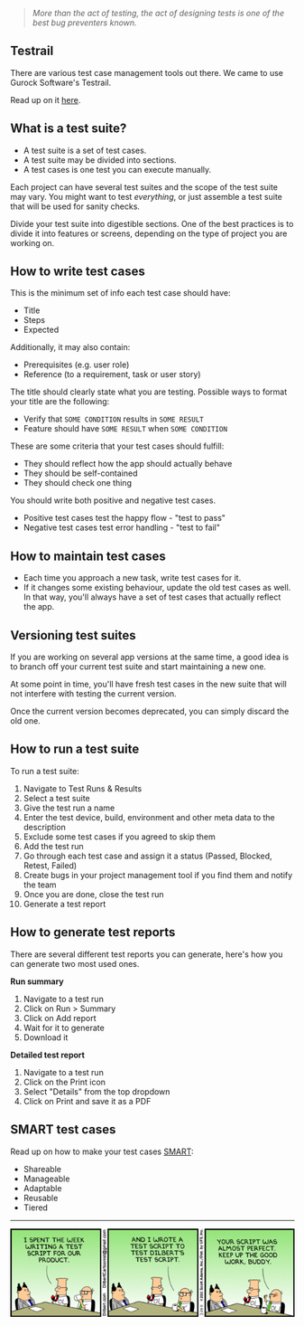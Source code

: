 > *More than the act of testing, the act of designing tests is one of the best bug preventers known.*

## Testrail

There are various test case management tools out there. We came to use Gurock Software's Testrail.

Read up on it [here](https://www.gurock.com/testrail/docs/user-guide). 

## What is a test suite?

- A test suite is a set of test cases.
- A test suite may be divided into sections.
- A test cases is one test you can execute manually.

Each project can have several test suites and the scope of the test suite may vary. You might want to test *everything*, or just assemble a test suite that will be used for sanity checks.

Divide your test suite into digestible sections. One of the best practices is to divide it into features or screens, depending on the type of project you are working on.

## How to write test cases

This is the minimum set of info each test case should have:

- Title
- Steps
- Expected

Additionally, it may also contain:

- Prerequisites (e.g. user role)
- Reference (to a requirement, task or user story)

The title should clearly state what you are testing. Possible ways to format your title are the following: 

- Verify that `SOME CONDITION` results in `SOME RESULT`
- Feature should have `SOME RESULT` when `SOME CONDITION` 

These are some criteria that your test cases should fulfill:

- They should reflect how the app should actually behave
- They should be self-contained
- They should check one thing

You should write both positive and negative test cases.

- Positive test cases test the happy flow - "test to pass"
- Negative test cases test error handling - "test to fail"

## How to maintain test cases

- Each time you approach a new task, write test cases for it.
- If it changes some existing behaviour, update the old test cases as well. In that way, you'll always have a set of test cases that actually reflect the app.

## Versioning test suites

If you are working on several app versions at the same time, a good idea is to branch off your current test suite and start maintaining a new one.

At some point in time, you'll have fresh test cases in the new suite that will not interfere with testing the current version.

Once the current version becomes deprecated, you can simply discard the old one.

## How to run a test suite

To run a test suite:

1. Navigate to Test Runs & Results
2. Select a test suite
3. Give the test run a name
4. Enter the test device, build, environment and other meta data to the description
5. Exclude some test cases if you agreed to skip them
6. Add the test run
7. Go through each test case and assign it a status (Passed, Blocked, Retest, Failed)
8. Create bugs in your project management tool if you find them and notify the team
9. Once you are done, close the test run
10. Generate a test report

## How to generate test reports

There are several different test reports you can generate, here's how you can generate two most used ones.

**Run summary**

1. Navigate to a test run
2. Click on Run > Summary
3. Click on Add report
4. Wait for it to generate
5. Download it

**Detailed test report**

1. Navigate to a test run
2. Click on the Print icon
3. Select "Details" from the top dropdown
4. Click on Print and save it as a PDF

## SMART test cases

Read up on how to make your test cases [SMART](https://www.linkedin.com/pulse/smart-test-cases-kevin-pyles):

- Shareable
- Manageable
- Adaptable
- Reusable
- Tiered 

---
![writing-test-cases.gif](/img/writing-test-cases.gif)
